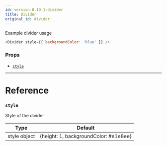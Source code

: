```yaml
---
id: version-0.19.1-divider
title: Divider
original_id: divider
---
```


Example divider usage

```js
<Divider style={{ backgroundColor: 'blue' }} />
```

### Props

- [`style`](#style)

---

# Reference

### `style`

Style of the divider

|     Type     |                Default                |
| :----------: | :-----------------------------------: |
| style object | {height: 1, backgroundColor: #e1e8ee} |
